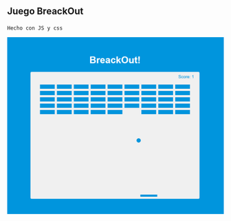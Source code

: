 ## Juego BreackOut

```
Hecho con JS y css
```

![captura](https://github.com/alextello/JS-Breackout/blob/master/ejemplo/1.png?raw=true)
